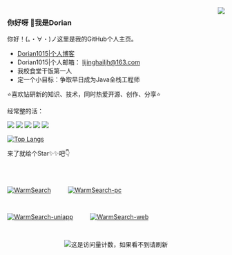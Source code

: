 <a href="https://github.com/anuraghazra/github-readme-stats.git">
  <img align="right" name="Dorian1015的功勋章 " src="https://github-readme-stats.vercel.app/api?username=Dorian1015&show_icons=true" />
</a>

### 你好呀 👋我是Dorian

你好！(。・∀・)ノ这里是我的GitHub个人主页。

- [Dorian1015|个人博客](https://dorian1015.github.io/)
- Dorian1015|个人邮箱： lijinghailjh@163.com
- 我校食堂干饭第一人
- 定一个小目标：争取早日成为Java全栈工程师

<!--
**Dorian1015/Dorian1015** is a ✨ _special_ ✨ repository because its `README.md` (this file) appears on your GitHub profile.

Here are some ideas to get you started:

- 🤔 I’m looking for help with better and better

- 👯 I’m looking to collaborate on ...

- 😄 Pronouns: ...

- ⚡ Fun fact: ...

- 🌱 I’m currently learning and sharing on [my blog](https://dorian1015.github.io/) 

- 📫 How to reach me: lijinghailjh@163.com

- 🔭 I’m currently working on Java Vue MySQL and so on 

- - 💬 Ask me about ...

    -->

    

:star:喜欢钻研新的知识、技术，同时热爱开源、创作、分享:star:

经常整的活：

![](https://img.shields.io/badge/-Java-ab7221?style=flat-square&logo=Java&logoColor=fff)
![](https://img.shields.io/badge/-Linux-000000?style=flat-square&logo=Linux&logoColor=fff)
![](https://img.shields.io/badge/-macOS-0078D6?style=flat-square&logo=Apple)
![](https://img.shields.io/badge/-Windows-0078D6?style=flat-square&logo=Windows)
![](https://img.shields.io/badge/-Github-green?style=flat-square&logo=Github&logoColor=fff)

[![Top Langs](https://github-readme-stats.vercel.app/api/top-langs/?username=dorian1015&layout=compact)](https://github.com/anuraghazra/github-readme-stats)

来了就给个Star✨✨吧👇

<br/>
<br/>

[![WarmSearch](https://github-readme-stats.vercel.app/api/pin/?username=Dorian1015&repo=WarmSearch)](https://github.com/Dorian1015/WarmSearch)
&nbsp;&nbsp;&nbsp;&nbsp;&nbsp;&nbsp;&nbsp;&nbsp;
[![WarmSearch-pc](https://github-readme-stats.vercel.app/api/pin/?username=Dorian1015&repo=WarmSearch-pc)](https://github.com/Dorian1015/WarmSearch-PC)

<br/>

[![WarmSearch-uniapp](https://github-readme-stats.vercel.app/api/pin/?username=Dorian1015&repo=WarmSearch-uniapp)](https://github.com/Dorian1015/WarmSearch-uniapp)
&nbsp;&nbsp;&nbsp;&nbsp;&nbsp;&nbsp;&nbsp;&nbsp;
[![WarmSearch-web](https://github-readme-stats.vercel.app/api/pin/?username=Dorian1015&repo=WarmSearch-web)](https://github.com/Dorian1015/WarmSearch-Web)

<br/>

<p align="center"><image src="https://jwenjian-visitor-badge-5.glitch.me/badge?page_id=dorian1015.dorian1015.readme" alt="这是访问量计数，如果看不到请刷新" />

